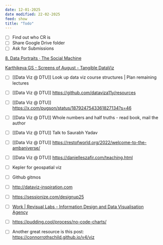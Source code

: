 ```yaml
---
date: 12-01-2025
date modified: 22-02-2025
feed: show
title: "Todo"
---
```


- [ ] Find out who CR is
- [ ] Share Google Drive folder
- [ ] Ask for Submissions

[8. Data Portraits · The Social Machine](https://covid-19.mitpress.mit.edu/pub/g6uajzvk/release/2)

[Karthikeya GS - Screens of August - Tangible DataViz](https://karthikeyags.myportfolio.com/screens-of-august-tangible-dataviz)

- [ ] [[Data Viz @ DTU]] Look up data viz course structures | Plan remaining lectures
- [ ] [[Data Viz @ DTU]] https://github.com/dataviza11y/resources
- [ ] [[Data Viz @ DTU]] https://x.com/pugson/status/1879247543361827134?s=46
- [ ] [[Data Viz @ DTU]] Whole numbers and half truths - read book, mail the author
- [ ] [[Data Viz @ DTU]] Talk to Saurabh Yadav
- [ ] [[Data Viz @ DTU]] https://restofworld.org/2022/welcome-to-the-ambaniverse/
- [ ] [[Data Viz @ DTU]] https://danielleszafir.com/teaching.html
- [ ] Kepler for geospatial viz
- [ ] Github gitmos
- [ ] http://dataviz-inspiration.com
- [ ] https://sessionize.com/designup25
- [ ] [Work \| Revisual Labs - Information Design and Data Visualisation Agency](https://revisual.co/work)

- [ ] https://pudding.cool/process/no-code-charts/
- [ ] Another great resource is this post:
 https://connorrothschild.github.io/v4/viz